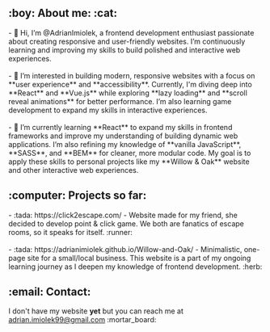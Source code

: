 <h2>:boy: About me: :cat:</h1>
- 👋 Hi, I’m @AdrianImiolek, a frontend development enthusiast passionate about creating responsive and user-friendly websites. I’m continuously learning and improving my skills to build polished and interactive web experiences. </br ></br >
- 👀 I’m interested in building modern, responsive websites with a focus on **user experience** and **accessibility**. Currently, I'm diving deep into **React** and **Vue.js** while exploring **lazy loading** and **scroll reveal animations** for better performance. I’m also learning game development to expand my skills in interactive experiences. </br ></br >
- 🌱 I’m currently learning **React** to expand my skills in frontend frameworks and improve my understanding of building dynamic web applications. I’m also refining my knowledge of **vanilla JavaScript**, **SASS**, and **BEM** for cleaner, more modular code. My goal is to apply these skills to personal projects like my **Willow & Oak** website and other interactive web experiences. 
<h2>:computer: Projects so far:</h2>
- :tada: https://click2escape.com/ - Website made for my friend, she decided to develop point & click game. We both are fanatics of escape rooms, so it speaks for itself. :runner: </br></br >
- :tada: https://adrianimiolek.github.io/Willow-and-Oak/ - Minimalistic, one-page site for a small/local business. This website is a part of my ongoing learning journey as I deepen my knowledge of frontend development. :herb:
</br>
<h2>:email: Contact:</h2>
I don't have my website <b>yet</b> but you can reach me at <a href="mailto:adrian.imiolek99@gmail.com">adrian.imiolek99@gmail.com</a> :mortar_board:

